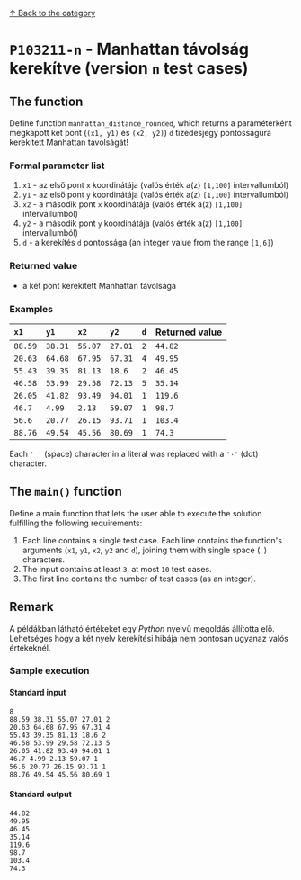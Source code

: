 [↑ Back to the category](./README.md)

# `P103211-n` - Manhattan távolság kerekítve (version `n` test cases)

## The function

Define function `manhattan_distance_rounded`, which returns a paraméterként megkapott két pont (`(x1, y1)` és `(x2, y2)`) `d` tizedesjegy pontosságúra kerekített Manhattan távolságát!


### Formal parameter list

1. `x1` - az első pont `x` koordinátája (valós érték a(z) `[1,100]` intervallumból)
2. `y1` - az első pont `y` koordinátája (valós érték a(z) `[1,100]` intervallumból)
3. `x2` - a második pont `x` koordinátája (valós érték a(z) `[1,100]` intervallumból)
4. `y2` - a második pont `y` koordinátája (valós érték a(z) `[1,100]` intervallumból)
5. `d` - a kerekítés `d` pontossága (an integer value from the range `[1,6]`)

### Returned value

* a két pont kerekített Manhattan távolsága

### Examples

| `x1` | `y1` | `x2` | `y2` | `d` | Returned value | 
| :--- | :--- | :--- | :--- | ---: | :-- | 
| `88.59` | `38.31` | `55.07` | `27.01` | `2` | `44.82` | 
| `20.63` | `64.68` | `67.95` | `67.31` | `4` | `49.95` | 
| `55.43` | `39.35` | `81.13` | `18.6` | `2` | `46.45` | 
| `46.58` | `53.99` | `29.58` | `72.13` | `5` | `35.14` | 
| `26.05` | `41.82` | `93.49` | `94.01` | `1` | `119.6` | 
| `46.7` | `4.99` | `2.13` | `59.07` | `1` | `98.7` | 
| `56.6` | `20.77` | `26.15` | `93.71` | `1` | `103.4` | 
| `88.76` | `49.54` | `45.56` | `80.69` | `1` | `74.3` | 

Each `' '` (space) character in a literal was replaced with a  `'·'` (dot) character.

## The `main()` function

Define a main function that lets the user able to execute the solution fulfilling the following requirements:

1. Each line contains a single test case. Each line contains the function's arguments (`x1`, `y1`, `x2`, `y2` and `d`), joining them with single space (` `) characters.
1. The input contains at least `3`, at most `10` test cases.
1. The first line contains the number of test cases (as an integer).

## Remark
A példákban látható értékeket egy *Python* nyelvű megoldás állította elő. Lehetséges hogy a két nyelv kerekítési hibája nem pontosan ugyanaz valós értékeknél.


### Sample execution

#### Standard input

```
8
88.59 38.31 55.07 27.01 2
20.63 64.68 67.95 67.31 4
55.43 39.35 81.13 18.6 2
46.58 53.99 29.58 72.13 5
26.05 41.82 93.49 94.01 1
46.7 4.99 2.13 59.07 1
56.6 20.77 26.15 93.71 1
88.76 49.54 45.56 80.69 1
```

#### Standard output

```
44.82
49.95
46.45
35.14
119.6
98.7
103.4
74.3
```